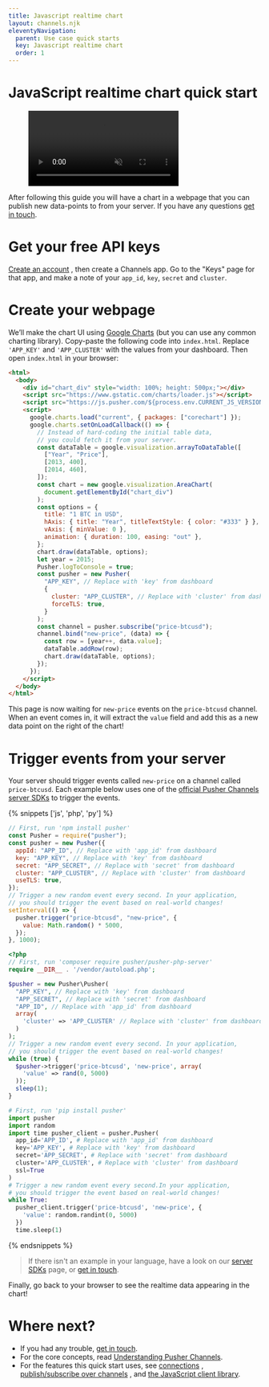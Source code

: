 ```yaml
---
title: Javascript realtime chart
layout: channels.njk
eleventyNavigation:
  parent: Use case quick starts
  key: Javascript realtime chart
  order: 1
---
```


# JavaScript realtime chart quick start

<figure class="mh0 mv5 pa0 border-box">
  <video src="/video/javascript-realtime-chart.mp4" alt="Video of JavaScript realtime chart" autoPlay muted loop="loop" height="auto" style="max-width: 100%"></video>
</figure>

After following this guide you will have a chart in a webpage that you can publish new data-points to from your server. If you have any questions [get in touch](https://pusher.com/support).

# Get your free API keys

<a href="https://dashboard.pusher.com/accounts/sign_up" target="_blank">Create an account</a> , then create a Channels app. Go to the "Keys" page for that app, and make a note of your `app_id`, `key`, `secret` and `cluster`.

# Create your webpage

We’ll make the chart UI using [Google Charts](https://developers.google.com/chart) (but you can use any common charting library). Copy-paste the following code into `index.html`. Replace `'APP_KEY'` and `'APP_CLUSTER'` with the values from your dashboard. Then open `index.html` in your browser:

```html
<html>
  <body>
    <div id="chart_div" style="width: 100%; height: 500px;"></div>
    <script src="https://www.gstatic.com/charts/loader.js"></script>
    <script src="https://js.pusher.com/${process.env.CURRENT_JS_VERSION}/pusher.min.js"></script>
    <script>
      google.charts.load("current", { packages: ["corechart"] });
      google.charts.setOnLoadCallback(() => {
        // Instead of hard-coding the initial table data,
        // you could fetch it from your server.
        const dataTable = google.visualization.arrayToDataTable([
          ["Year", "Price"],
          [2013, 400],
          [2014, 460],
        ]);
        const chart = new google.visualization.AreaChart(
          document.getElementById("chart_div")
        );
        const options = {
          title: "1 BTC in USD",
          hAxis: { title: "Year", titleTextStyle: { color: "#333" } },
          vAxis: { minValue: 0 },
          animation: { duration: 100, easing: "out" },
        };
        chart.draw(dataTable, options);
        let year = 2015;
        Pusher.logToConsole = true;
        const pusher = new Pusher(
          "APP_KEY", // Replace with 'key' from dashboard
          {
            cluster: "APP_CLUSTER", // Replace with 'cluster' from dashboard
            forceTLS: true,
          }
        );
        const channel = pusher.subscribe("price-btcusd");
        channel.bind("new-price", (data) => {
          const row = [year++, data.value];
          dataTable.addRow(row);
          chart.draw(dataTable, options);
        });
      });
    </script>
  </body>
</html>
```

This page is now waiting for `new-price` events on the `price-btcusd` channel. When an event comes in, it will extract the `value` field and add this as a new data point on the right of the chart!

# Trigger events from your server

Your server should trigger events called `new-price` on a channel called `price-btcusd`. Each example below uses one of the [official Pusher Channels server SDKs](/docs/channels/channels_libraries/libraries) to trigger the events.

{% snippets ['js', 'php', 'py'] %}

```js
// First, run 'npm install pusher'
const Pusher = require("pusher");
const pusher = new Pusher({
  appId: "APP_ID", // Replace with 'app_id' from dashboard
  key: "APP_KEY", // Replace with 'key' from dashboard
  secret: "APP_SECRET", // Replace with 'secret' from dashboard
  cluster: "APP_CLUSTER", // Replace with 'cluster' from dashboard
  useTLS: true,
});
// Trigger a new random event every second. In your application,
// you should trigger the event based on real-world changes!
setInterval(() => {
  pusher.trigger("price-btcusd", "new-price", {
    value: Math.random() * 5000,
  });
}, 1000);
```

```php
<?php
// First, run 'composer require pusher/pusher-php-server'
require __DIR__ . '/vendor/autoload.php';

$pusher = new Pusher\Pusher(
  "APP_KEY", // Replace with 'key' from dashboard
  "APP_SECRET", // Replace with 'secret' from dashboard
  "APP_ID", // Replace with 'app_id' from dashboard
  array(
    'cluster' => 'APP_CLUSTER' // Replace with 'cluster' from dashboard
  )
);
// Trigger a new random event every second. In your application,
// you should trigger the event based on real-world changes!
while (true) {
  $pusher->trigger('price-btcusd', 'new-price', array(
    'value' => rand(0, 5000)
  ));
  sleep(1);
}
```

```py
# First, run 'pip install pusher'
import pusher
import random
import time pusher_client = pusher.Pusher(
  app_id='APP_ID', # Replace with 'app_id' from dashboard
  key='APP_KEY', # Replace with 'key' from dashboard
  secret='APP_SECRET', # Replace with 'secret' from dashboard
  cluster='APP_CLUSTER', # Replace with 'cluster' from dashboard
  ssl=True
)
# Trigger a new random event every second.In your application,
# you should trigger the event based on real-world changes!
while True:
  pusher_client.trigger('price-btcusd', 'new-price', {
    'value': random.randint(0, 5000)
  })
  time.sleep(1)
```

{% endsnippets %}

> If there isn't an example in your language, have a look on our [server SDKs](/docs/channels/channels_libraries/libraries) page, or [get in touch](https://pusher.com/support).

Finally, go back to your browser to see the realtime data appearing in the chart!

# Where next?

- If you had any trouble, [get in touch](https://pusher.com/support).
- For the core concepts, read [Understanding Pusher Channels](/docs/channels).
- For the features this quick start uses, see [connections](/docs/channels/using_channels/connection) , [publish/subscribe over channels](/docs/channels/using_channels/channels) , and [the JavaScript client library](/docs/channels/using_channels/client-api-overview).
